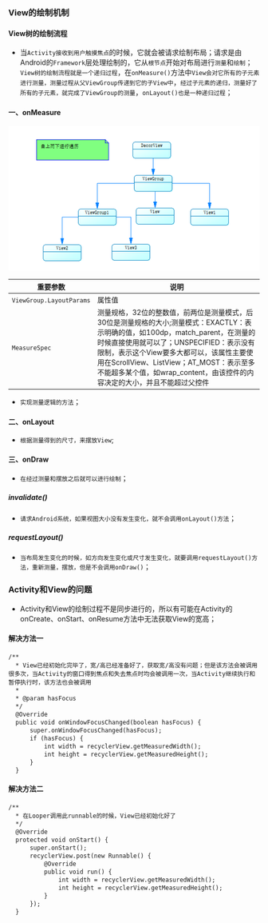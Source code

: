 ### View的绘制机制
#### View树的绘制流程
+ 当`Activity接收到用户触摸焦点`的时候，它就会被请求绘制布局；请求是由Android的`Framework`层处理绘制的，它从`根节点`开始对布局进行`测量`和`绘制`；`View树的绘制流程就是一个递归过程`，在`onMeasure()`方法中`View会对它所有的子元素进行测量，测量过程从父ViewGroup传递到它的子View中`，`经过子元素的递归，测量好了所有的子元素，就完成了ViewGroup的测量`，`onLayout()也是一种递归过程`；
#### 一、onMeasure
![image](https://github.com/ningbaoqi/View/blob/master/gif/pic-21.jpg)


|重要参数|说明|
|-------|-------|
|`ViewGroup.LayoutParams`|属性值|
|`MeasureSpec`|测量规格，32位的整数值，前两位是测量模式，后30位是测量规格的大小;测量模式：EXACTLY：表示明确的值，如100dp，match_parent，在测量的时候直接使用就可以了；UNSPECIFIED：表示没有限制，表示这个View要多大都可以，该属性主要使用在ScrollView、ListView；AT_MOST：表示至多不能超多某个值，如wrap_content，由该控件的内容决定的大小，并且不能超过父控件|

+ `实现测量逻辑的方法`；
#### 二、onLayout
+ `根据测量得到的尺寸，来摆放View`;
#### 三、onDraw
+ `在经过测量和摆放之后就可以进行绘制`；
##### invalidate()
+ `请求Android系统，如果视图大小没有发生变化，就不会调用onLayout()方法`；
##### requestLayout()
+ `当布局发生变化的时候，如方向发生变化或尺寸发生变化，就要调用requestLayout()方法，重新测量，摆放，但是不会调用onDraw()`；

### Activity和View的问题
+ Activity和View的绘制过程不是同步进行的，所以有可能在Activity的onCreate、onStart、onResume方法中无法获取View的宽高；
#### 解决方法一

```
/**
  * View已经初始化完毕了，宽/高已经准备好了，获取宽/高没有问题；但是该方法会被调用很多次，当Activity的窗口得到焦点和失去焦点时均会被调用一次，当Activity继续执行和暂停执行时，该方法也会被调用
  *
  * @param hasFocus
  */
  @Override
  public void onWindowFocusChanged(boolean hasFocus) {
      super.onWindowFocusChanged(hasFocus);
      if (hasFocus) {
          int width = recyclerView.getMeasuredWidth();
          int height = recyclerView.getMeasuredHeight();
      }
  }
```
#### 解决方法二

```
/**
  * 在Looper调用此runnable的时候，View已经初始化好了
  */
  @Override
  protected void onStart() {
      super.onStart();
      recyclerView.post(new Runnable() {
          @Override
          public void run() {
              int width = recyclerView.getMeasuredWidth();
              int height = recyclerView.getMeasuredHeight();
          }
      });
  }
```

